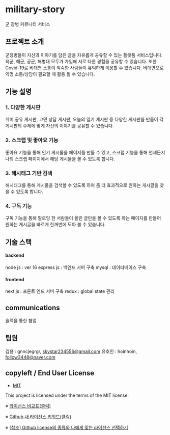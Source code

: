 # military-story
군 장병 커뮤니티 서비스

## 프로젝트 소개
군장병들이 지신의 이야기를 담은 글을 자유롭게 공유할 수 있는 플랫폼 서비스입니다.육군, 해군, 공군, 해병대 모두가 가입해 서로 다른 경험을 공유항 수 있습니다. 또한 Covid-19로 비대면 소통이 익숙한 사람들이 유익하게 이용할 수 있습니다. 비대면으로 익명 소통/상담이 필요할 때 활용 될 수 있습니다.

## 기능 설명
### 1. 다양한 게시판
취미 공유 게시판, 고민 상담 게시판, 오늘의 일기 게시판 등 다양한 게시판을 만들어 각 게시판의 주제에 맞게 자신의 이야기를 공유할 수 있습니다.
### 2. 스크랩 및 좋아요 기능
좋아요 기능을 통해 인기 게시물을 페이지를 만들 수 있고, 스크랩 기능을 통해 언제든지 나의 스크랩 페이지에서 해당 게시물을 볼 수 있도록 합니다.
### 3. 해시태그 기반 검색
해시태그를 통해 게시물을 검색할 수 있도록 하여 좀 더 효과적으로 원하는 게시글을 찾을 수 있도록 합니다.
### 4. 구독 기능 
구독 기능을 통해 팔로잉 한 서람들이 올린 글만을 볼 수 있도록 하는 페이지를 만들어 원하는 게시글을 빠르게 한꺼번에 모아 볼 수 있습니다.

## 기술 스택
#### backend 
node js : ver 16
express js : 백엔드 서버 구축
mysql : 데이터베이스 구축
 
#### frontend
next js : 프론트 엔드 서버 구축
redux : global state 관리

## communications
슬랙을 통한 협업

## 팀원
김용 : gnncjegrgr, skystar234556@gmail.com
유호인 : hoinhoin, follow3448@naver.com

## copyleft / End User License
+ [MIT](https://github.com/osamhack2020/Sample_Technology_ProjectName_TeamName/blob/master/license.md)

 This project is licensed under the terms of the MIT license.

※ [라이선스 비교표(클릭)](https://olis.or.kr/license/compareGuide.do)

※ [Github 내 라이선스 키워드(클릭)](https://docs.github.com/en/repositories/managing-your-repositorys-settings-and-features/customizing-your-repository/licensing-a-repository)

※ [[참조] Github license의 종류와 나에게 맞는 라이선스 선택하기](https://flyingsquirrel.medium.com/github-license%EC%9D%98-%EC%A2%85%EB%A5%98%EC%99%80-%EB%82%98%EC%97%90%EA%B2%8C-%EB%A7%9E%EB%8A%94-%EB%9D%BC%EC%9D%B4%EC%84%A0%EC%8A%A4-%EC%84%A0%ED%83%9D%ED%95%98%EA%B8%B0-ae29925e8ff4)

